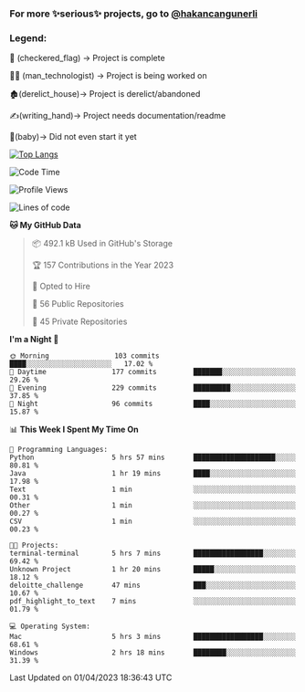 ### For more ✨serious✨ projects, go to [@hakancangunerli](https://github.com/hakancangunerli)


### Legend:


🏁 (checkered_flag) -> Project is complete

👨‍💻 (man_technologist)   -> Project is being worked on

🏚️(derelict_house)-> Project is derelict/abandoned

✍️(writing_hand)-> Project needs documentation/readme

👶(baby)-> Did not even start it yet

[![Top Langs](https://github-readme-stats.vercel.app/api/top-langs/?username=johngunerli&layout=compact&hide=tex,html,shell,CSS&langs_count=10&exclude_repo=2015-csharp)](https://github.com/anuraghazra/github-readme-stats)


<!--START_SECTION:waka-->
![Code Time](http://img.shields.io/badge/Code%20Time-409%20hrs%2029%20mins-blue)

![Profile Views](http://img.shields.io/badge/Profile%20Views-3-blue)

![Lines of code](https://img.shields.io/badge/From%20Hello%20World%20I%27ve%20Written-3.1%20million%20lines%20of%20code-blue)

**🐱 My GitHub Data** 

> 📦 492.1 kB Used in GitHub's Storage 
 > 
> 🏆 157 Contributions in the Year 2023
 > 
> 💼 Opted to Hire
 > 
> 📜 56 Public Repositories 
 > 
> 🔑 45 Private Repositories 
 > 
**I'm a Night 🦉** 

```text
🌞 Morning                103 commits         ████░░░░░░░░░░░░░░░░░░░░░   17.02 % 
🌆 Daytime                177 commits         ███████░░░░░░░░░░░░░░░░░░   29.26 % 
🌃 Evening                229 commits         █████████░░░░░░░░░░░░░░░░   37.85 % 
🌙 Night                  96 commits          ████░░░░░░░░░░░░░░░░░░░░░   15.87 % 
```


📊 **This Week I Spent My Time On** 

```text
💬 Programming Languages: 
Python                   5 hrs 57 mins       ████████████████████░░░░░   80.81 % 
Java                     1 hr 19 mins        ████░░░░░░░░░░░░░░░░░░░░░   17.98 % 
Text                     1 min               ░░░░░░░░░░░░░░░░░░░░░░░░░   00.31 % 
Other                    1 min               ░░░░░░░░░░░░░░░░░░░░░░░░░   00.27 % 
CSV                      1 min               ░░░░░░░░░░░░░░░░░░░░░░░░░   00.23 % 

🐱‍💻 Projects: 
terminal-terminal        5 hrs 7 mins        █████████████████░░░░░░░░   69.42 % 
Unknown Project          1 hr 20 mins        █████░░░░░░░░░░░░░░░░░░░░   18.12 % 
deloitte_challenge       47 mins             ███░░░░░░░░░░░░░░░░░░░░░░   10.67 % 
pdf_highlight_to_text    7 mins              ░░░░░░░░░░░░░░░░░░░░░░░░░   01.79 % 

💻 Operating System: 
Mac                      5 hrs 3 mins        █████████████████░░░░░░░░   68.61 % 
Windows                  2 hrs 18 mins       ████████░░░░░░░░░░░░░░░░░   31.39 % 
```


 Last Updated on 01/04/2023 18:36:43 UTC
<!--END_SECTION:waka-->


